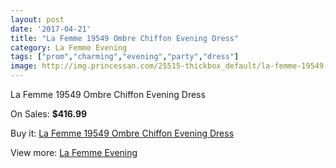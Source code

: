 ```yaml
---
layout: post
date: '2017-04-21'
title: "La Femme 19549 Ombre Chiffon Evening Dress"
category: La Femme Evening
tags: ["prom","charming","evening","party","dress"]
image: http://img.princessan.com/25515-thickbox_default/la-femme-19549-ombre-chiffon-evening-dress.jpg
---
```

La Femme 19549 Ombre Chiffon Evening Dress

On Sales: **$416.99**
<a href="https://www.princessan.com/en/la-femme-evening/11579-la-femme-19549-ombre-chiffon-evening-dress.html"><amp-img layout="responsive" width="600" height="600" src="//img.princessan.com/25515-thickbox_default/la-femme-19549-ombre-chiffon-evening-dress.jpg" alt="La Femme 19549 Ombre Chiffon Evening Dress 0" /></a>

Buy it: [La Femme 19549 Ombre Chiffon Evening Dress](https://www.princessan.com/en/la-femme-evening/11579-la-femme-19549-ombre-chiffon-evening-dress.html "La Femme 19549 Ombre Chiffon Evening Dress")

View more: [La Femme Evening](https://www.princessan.com/en/29-la-femme-evening "La Femme Evening")